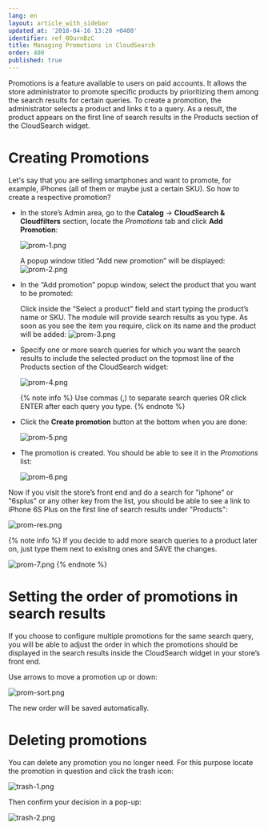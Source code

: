 ```yaml
---
lang: en
layout: article_with_sidebar
updated_at: '2018-04-16 13:20 +0400'
identifier: ref_0OurnBzC
title: Managing Promotions in CloudSearch
order: 400
published: true
---
```

Promotions is a feature available to users on paid accounts. It allows the store administrator to promote specific products by prioritizing them among the search results for certain queries. To create a promotion, the administrator selects a product and links it to a query. As a result, the product appears on the first line of search results in the Products section of the CloudSearch widget.

# Creating Promotions

Let's say that you are selling smartphones and want to promote, for example, iPhones (all of them or maybe just a certain SKU). So how to create a respective promotion?

* In the store’s Admin area, go to the **Catalog** -> **CloudSearch & Cloudfilters** section, locate the _Promotions_ tab and click **Add Promotion**:
  
  ![prom-1.png]({{site.baseurl}}/attachments/ref_0OurnBzC/prom-1.png)
  
  A popup window titled “Add new promotion” will be displayed:
  ![prom-2.png]({{site.baseurl}}/attachments/ref_0OurnBzC/prom-2.png)
  
  
* In the “Add promotion” popup window, select the product that you want to be promoted:
  
  Click inside the “Select a product” field and start typing the product’s name or SKU. The module will provide search results as you type. As soon as you see the item you require, click on its name and the product will be added:
  ![prom-3.png]({{site.baseurl}}/attachments/ref_0OurnBzC/prom-3.png)
  
  
* Specify one or more search queries for which you want the search results to include the selected product on the topmost line of the Products section of the CloudSearch widget:
  
  ![prom-4.png]({{site.baseurl}}/attachments/ref_0OurnBzC/prom-4.png)
  
  {% note info %}
  Use commas (,) to separate search queries OR click ENTER after each query you type.
  {% endnote %}

  
* Click the **Create promotion** button at the bottom when you are done:
  
  ![prom-5.png]({{site.baseurl}}/attachments/ref_0OurnBzC/prom-5.png)


* The promotion is created. You should be able to see it in the _Promotions_ list:
  
  ![prom-6.png]({{site.baseurl}}/attachments/ref_0OurnBzC/prom-6.png)

Now if you visit the store’s front end and do a search for "iphone" or "6splus" or any other key from the list, you should be able to see a link to iPhone 6S Plus on the first line of search results under "Products":

![prom-res.png]({{site.baseurl}}/attachments/ref_0OurnBzC/prom-res.png)

{% note info %}
If you decide to add more search queries to a product later on, just type them next to exisitng ones and SAVE the changes.

![prom-7.png]({{site.baseurl}}/attachments/ref_0OurnBzC/prom-7.png)
{% endnote %}


# Setting the order of promotions in search results

If you choose to configure multiple promotions for the same search query, you will be able to adjust the order in which the promotions should be displayed in the search results inside the CloudSearch widget in your store’s front end. 

Use arrows to move a promotion up or down:

![prom-sort.png]({{site.baseurl}}/attachments/ref_0OurnBzC/prom-sort.png)

The new order will be saved automatically.

# Deleting promotions

You can delete any promotion you no longer need. 
For this purpose locate the promotion in question and click the trash icon:

![trash-1.png]({{site.baseurl}}/attachments/ref_0OurnBzC/trash-1.png)

Then confirm your decision in a pop-up:

![trash-2.png]({{site.baseurl}}/attachments/ref_0OurnBzC/trash-2.png)
